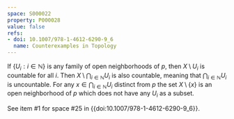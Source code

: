 ```yaml
---
space: S000022
property: P000028
value: false
refs:
- doi: 10.1007/978-1-4612-6290-9_6
  name: Counterexamples in Topology
---
```


If $\{ U_i : i \in \mathbb{N} \}$ is any family of open neighborhoods of $p$, then $X \setminus U_i$ is countable for all $i$. Then $X \setminus \bigcap_{i \in \mathbb{N}} U_i$ is also countable, meaning that $\bigcap_{i \in \mathbb{N}} U_i$ is uncountable. For any $x \in \bigcap_{i \in \mathbb{N}} U_i$ distinct from $p$ the set $X \setminus \{ x \}$ is an open neighborhood of $p$ which does not have any $U_i$ as a subset.

See item #1 for space #25 in {{doi:10.1007/978-1-4612-6290-9_6}}.
